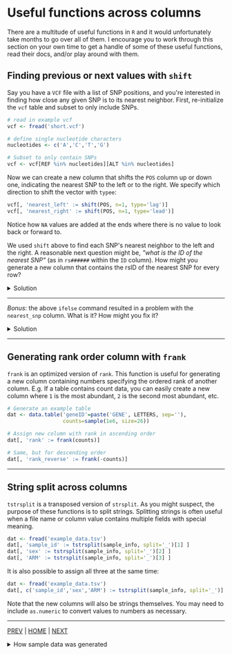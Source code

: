 # Useful functions across columns

There are a multitude of useful functions in `R` and it would unfortunately
take months to go over all of them. I encourage you to work through this
section on your own time to get a handle of some of these useful functions,
read their docs, and/or play around with them.


## Finding previous or next values with `shift`

Say you have a `VCF` file with a list of SNP positions, and you're
interested in finding how close any given SNP is to its nearest neighbor.
First, re-initialize the `vcf` table and subset to only include SNPs.

```R
# read in example vcf
vcf <- fread('short.vcf')

# define single nucleotide characters
nucleotides <- c('A','C','T','G')

# Subset to only contain SNPs
vcf <- vcf[REF %in% nucleotides][ALT %in% nucleotides]      
```

Now we can create a new column that shifts the `POS` column up or down
one, indicating the nearest SNP to the left or to the right. We specify
which direction to shift the vector with `typee`:
```R
vcf[, 'nearest_left' := shift(POS, n=1, type='lag')]
vcf[, 'nearest_right' := shift(POS, n=1, type='lead')]
```

Notice how `NA` values are added at the ends where there is no value
to look back or forward to.


We used `shift` above to find each SNP's nearest neighbor to the left
and the right. A reasonable next question might be, 
*"what is the ID of the nearest SNP"* (as in `rs######` within the `ID`
column). How might you generate a new column that contains the rsID of
the nearest SNP for every row?

<details><summary>Solution</summary>

First, we need to calculate (for every row) the distance from the SNP
in question to its left and
right neighbors. 

 solution is to take the minimum value of `distance_left` and `distance_right`
```R
vcf[, 'distance_left' := POS - nearest_left]
vcf[, 'distance_right' := nearest_right - POS]
vcf[, 'ID_left' := shift(ID, type='lag')]
vcf[, 'ID_right' := shift(ID, type='lead')]
vcf[, 'nearest_snp' := ifelse(distance_left < distance_right,
                              ID_left, ID_right)]
```
</details>

---

*Bonus*: the above `ifelse` command resulted in a problem with the
`nearest_snp` column. What is it?
How might you fix it?

<details><summary>Solution</summary>

The first and last rows of `nearest_snp` are `NA`! This results because
an inequality test using `>` or `<` with `NA` on either side produces
an `NA` result. It is, after all, nonsensical to ask if 3 is less than
`NA`.

One solution is to fix the missing rows specifically:
```R
# Fix rows where ID_left is NA
vcf[is.na(ID_left), 'nearest_snp' := ID_right]

# Counterpart to previous line
vcf[is.na(ID_right), 'nearest_snp' := ID_left]  
```

But many other solutions exist!

</details>

---
## Generating rank order column with `frank`

`frank` is an optimized version of `rank`. This function is useful for
generating a new column containing numbers specifying the ordered rank
of another column. E.g. If a table contains count data, you can easily
create a new column where `1` is the most abundant, `2` is the second
most abundant, etc.

```R
# Generate an example table
dat <- data.table('geneID'=paste('GENE', LETTERS, sep=''),
                  counts=sample(1e6, size=26))
```

```R
# Assign new column with rank in ascending order
dat[, 'rank' := frank(counts)]

# Same, but for descending order
dat[, 'rank_reverse' := frank(-counts)]     
```
---

## String split across columns

`tstrsplit` is a transposed version of `strsplit`. As you might suspect,
the purpose of these functions is to split strings. Splitting strings
is often useful when a file name or column value contains multiple fields
with special meaning.

```R
dat <- fread('example_data.tsv')
dat[, 'sample_id' := tstrsplit(sample_info, split='_')[1] ]
dat[, 'sex' := tstrsplit(sample_info, split='_')[2] ]
dat[, 'ARM' := tstrsplit(sample_info, split='_')[3] ]
```

It is also possible to assign all three at the same time:
```R
dat <- fread('example_data.tsv')
dat[, c('sample_id','sex','ARM') := tstrsplit(sample_info, split='_')]
```

Note that the new columns will also be strings themselves. You may
need to include `as.numeric` to convert values to numbers as necessary.


---

[PREV](C.md) | [HOME](/README.md) | [NEXT](/04_exporting_data/README.md)

<details><summary>How sample data was generated</summary>

```R
library(data.table)
library(foreach)
set.seed(1)

dat <- foreach(i=1:200, .combine='rbind') %do% {
    data.table('sample_info'=paste(
        sample(1000:9999, size=1),
        sample(c('M','F'), size=1),
        sample(c('Case','Control'), size=1),
        sep='_'))
}
dat[, 'measurement1' := runif(nrow(dat))]
dat[, 'measurement2' := floor(runif(nrow(dat))*100)]

dat <- dat[order(sample_info)]
fwrite(dat, file='example_data.tsv', sep='\t')
```

</details>